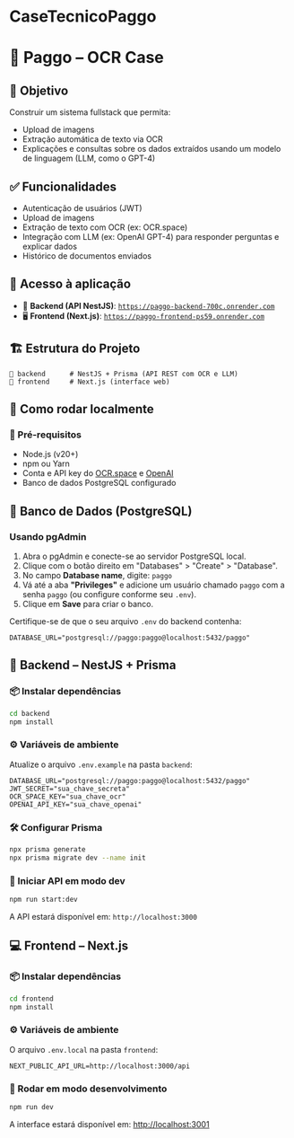 # CaseTecnicoPaggo

# 📄 Paggo – OCR Case

## 🎯 Objetivo

Construir um sistema fullstack que permita:

- Upload de imagens
- Extração automática de texto via OCR
- Explicações e consultas sobre os dados extraídos usando um modelo de linguagem (LLM, como o GPT-4)

## ✅ Funcionalidades

- Autenticação de usuários (JWT)
- Upload de imagens
- Extração de texto com OCR (ex: OCR.space)
- Integração com LLM (ex: OpenAI GPT-4) para responder perguntas e explicar dados
- Histórico de documentos enviados

## 🔗 Acesso à aplicação

- 🔐 **Backend (API NestJS)**: [`https://paggo-backend-700c.onrender.com`](https://paggo-backend-700c.onrender.com)
- 🖥️ **Frontend (Next.js)**: [`https://paggo-frontend-ps59.onrender.com`](https://paggo-frontend-ps59.onrender.com)


## 🏗️ Estrutura do Projeto

```
📁 backend      # NestJS + Prisma (API REST com OCR e LLM)
📁 frontend     # Next.js (interface web)
```

## 🔧 Como rodar localmente

### 📌 Pré-requisitos

- Node.js (v20+)
- npm ou Yarn
- Conta e API key do [OCR.space](https://ocr.space/) e [OpenAI](https://platform.openai.com/)
- Banco de dados PostgreSQL configurado

## 🐳 Banco de Dados (PostgreSQL)

### Usando pgAdmin

1. Abra o pgAdmin e conecte-se ao servidor PostgreSQL local.
2. Clique com o botão direito em "Databases" > "Create" > "Database".
3. No campo **Database name**, digite: `paggo`
4. Vá até a aba **"Privileges"** e adicione um usuário chamado `paggo` com a senha `paggo` (ou configure conforme seu `.env`).
5. Clique em **Save** para criar o banco.

Certifique-se de que o seu arquivo `.env` do backend contenha:

```env
DATABASE_URL="postgresql://paggo:paggo@localhost:5432/paggo"
```

## 🧠 Backend – NestJS + Prisma

### 📦 Instalar dependências

```bash
cd backend
npm install
```

### ⚙️ Variáveis de ambiente

Atualize o arquivo `.env.example` na pasta `backend`:

```env
DATABASE_URL="postgresql://paggo:paggo@localhost:5432/paggo"
JWT_SECRET="sua_chave_secreta"
OCR_SPACE_KEY="sua_chave_ocr"
OPENAI_API_KEY="sua_chave_openai"
```

### 🛠️ Configurar Prisma

```bash
npx prisma generate
npx prisma migrate dev --name init
```

### 🚀 Iniciar API em modo dev

```bash
npm run start:dev
```

A API estará disponível em: `http://localhost:3000`

## 💻 Frontend – Next.js

### 📦 Instalar dependências

```bash
cd frontend
npm install
```

### ⚙️ Variáveis de ambiente

O arquivo `.env.local` na pasta `frontend`:

```env
NEXT_PUBLIC_API_URL=http://localhost:3000/api
```

### 🚀 Rodar em modo desenvolvimento

```bash
npm run dev
```

A interface estará disponível em: [http://localhost:3001](http://localhost:3001)
